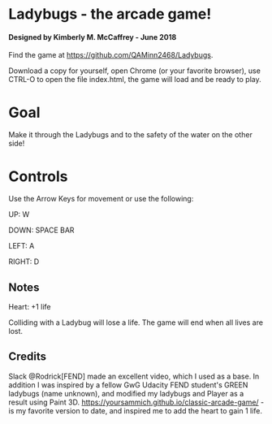 # Ladybugs - the arcade game!
#### Designed by Kimberly M. McCaffrey - June 2018

Find the game at https://github.com/QAMinn2468/Ladybugs.  

Download a copy for yourself, open Chrome (or your favorite browser), use CTRL-O to open the file index.html, the game will
load and be ready to play.                                 

# Goal

Make it through the Ladybugs and to the safety of the water on the other side!


# Controls

Use the Arrow Keys for movement or use the following:

UP: W

DOWN: SPACE BAR

LEFT: A

RIGHT: D

## Notes

Heart: +1 life

Colliding with a Ladybug will lose a life.
The game will end when all lives are lost.


## Credits

Slack @Rodrick[FEND] made an excellent video, which I used as a base.
In addition I was inspired by a fellow GwG Udacity FEND student's GREEN ladybugs (name unknown), and modified my ladybugs and Player
as a result using Paint 3D.
https://yoursammich.github.io/classic-arcade-game/ - is my favorite version to date, and inspired me to add the heart
to gain 1 life.
